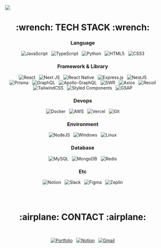 <img src="https://capsule-render.vercel.app/api?type=waving&color=gradient&customColorList=10&height=300&section=header&text=Kaku's%20Github&desc=Passionate%20Frontend%20Developer&fontSize=90&fontAlignY=42&descAlign=67&descAlignY=56" />

<h1 align="center">:wrench: TECH STACK :wrench:</h1>

<div align="center"> 
  <h3>Language</h3>

  <div>
    
  ![JavaScript](https://img.shields.io/badge/javascript-%23323330.svg?style=for-the-badge&logo=javascript&logoColor=%23F7DF1E)&nbsp;&nbsp;
  ![TypeScript](https://img.shields.io/badge/typescript-%23007ACC.svg?style=for-the-badge&logo=typescript&logoColor=white)&nbsp;&nbsp;
  ![Python](https://img.shields.io/badge/python-3670A0?style=for-the-badge&logo=python&logoColor=ffdd54)&nbsp;&nbsp;
  ![HTML5](https://img.shields.io/badge/html5-%23E34F26.svg?style=for-the-badge&logo=html5&logoColor=white)&nbsp;&nbsp;
  ![CSS3](https://img.shields.io/badge/css3-%231572B6.svg?style=for-the-badge&logo=css3&logoColor=white)
  
  </div>

  <h3>Framework & Library</h3>

  <div>

  ![React](https://img.shields.io/badge/react-%2320232a.svg?style=for-the-badge&logo=react&logoColor=%2361DAFB)&nbsp;&nbsp;
  ![Next JS](https://img.shields.io/badge/Next-black?style=for-the-badge&logo=next.js&logoColor=white)&nbsp;&nbsp;
  ![React Native](https://img.shields.io/badge/react_native-%2320232a.svg?style=for-the-badge&logo=react&logoColor=%2361DAFB)&nbsp;&nbsp;
  ![Express.js](https://img.shields.io/badge/express.js-%23404d59.svg?style=for-the-badge&logo=express&logoColor=%2361DAFB)&nbsp;&nbsp;
  ![NestJS](https://img.shields.io/badge/nestjs-%23E0234E.svg?style=for-the-badge&logo=nestjs&logoColor=white)
  <br/>
  ![Prisma](https://img.shields.io/badge/Prisma-3982CE?style=for-the-badge&logo=Prisma&logoColor=white)&nbsp;&nbsp;
  ![GraphQL](https://img.shields.io/badge/-GraphQL-E10098?style=for-the-badge&logo=graphql&logoColor=white)&nbsp;&nbsp;
  ![Apollo-GraphQL](https://img.shields.io/badge/-ApolloGraphQL-311C87?style=for-the-badge&logo=apollo-graphql)&nbsp;&nbsp;
  ![SWR](https://img.shields.io/badge/swr-181818.svg?style=for-the-badge&logo=swr&logoColor=white)&nbsp;&nbsp;
  ![Axios](https://img.shields.io/badge/axios-5A29E4.svg?style=for-the-badge&logo=axios&logoColor=white)&nbsp;&nbsp;
  ![Recoil](https://img.shields.io/badge/recoil-3578E5.svg?style=for-the-badge&logo=recoil&logoColor=white)
  <br/>
  ![TailwindCSS](https://img.shields.io/badge/tailwindcss-%2338B2AC.svg?style=for-the-badge&logo=tailwind-css&logoColor=white)&nbsp;&nbsp;
  ![Styled Components](https://img.shields.io/badge/styled--components-DB7093?style=for-the-badge&logo=styled-components&logoColor=white)&nbsp;&nbsp;
  ![GSAP](https://img.shields.io/badge/gsap-7CF66E.svg?style=for-the-badge&logo=gsap&logoColor=white)
  </div>

  <h3>Devops</h3>

  <div>

  ![Docker](https://img.shields.io/badge/docker-%230db7ed.svg?style=for-the-badge&logo=docker&logoColor=white)&nbsp;&nbsp;
  ![AWS](https://img.shields.io/badge/AWS-%23FF9900.svg?style=for-the-badge&logo=amazon-aws&logoColor=white)&nbsp;&nbsp;
  ![Vercel](https://img.shields.io/badge/vercel-%23000000.svg?style=for-the-badge&logo=vercel&logoColor=white)&nbsp;&nbsp;
  ![Git](https://img.shields.io/badge/git-%23F05033.svg?style=for-the-badge&logo=git&logoColor=white)

  <h3>Environment</h3>

  <div>

  ![NodeJS](https://img.shields.io/badge/node.js-6DA55F?style=for-the-badge&logo=node.js&logoColor=white)&nbsp;&nbsp;
  ![Windows](https://img.shields.io/badge/Windows-0078D6?style=for-the-badge&logo=windows&logoColor=white)&nbsp;&nbsp;
  ![Linux](https://img.shields.io/badge/Linux-FCC624?style=for-the-badge&logo=linux&logoColor=black)

  <h3>Database</h3>

  <div>

  ![MySQL](https://img.shields.io/badge/mysql-4479A1.svg?style=for-the-badge&logo=mysql&logoColor=white)&nbsp;&nbsp;
  ![MongoDB](https://img.shields.io/badge/MongoDB-%234ea94b.svg?style=for-the-badge&logo=mongodb&logoColor=white)&nbsp;&nbsp;
  ![Redis](https://img.shields.io/badge/redis-%23DD0031.svg?style=for-the-badge&logo=redis&logoColor=white)

  <h3>Etc</h3>

  <div>

  ![Notion](https://img.shields.io/badge/Notion-%23000000.svg?style=for-the-badge&logo=notion&logoColor=white)&nbsp;&nbsp;
  ![Slack](https://img.shields.io/badge/Slack-4A154B?style=for-the-badge&logo=slack&logoColor=white)&nbsp;&nbsp;
  ![Figma](https://img.shields.io/badge/figma-%23F24E1E.svg?style=for-the-badge&logo=figma&logoColor=white)&nbsp;&nbsp;
  ![Zeplin](https://img.shields.io/badge/zeplin-FDBD39.svg?style=for-the-badge&logo=zeplin&logoColor=white)

  </div>
</div>
    
<br/>
<br/>

<h1 align="center">:airplane: CONTACT :airplane:</h1>

<br/>

<div align="center">
  
<a href="https://kaku-portfolio.info/">![Portfolio](https://img.shields.io/badge/Portfolio-%23000000.svg?style=for-the-badge&logo=firefox&logoColor=#FF7139)</a>&nbsp;&nbsp;
<a href="https://geode-divan-811.notion.site/a44da1efdf5b47ea8fe12a8f85b216ad" target="_blank">![Notion](https://img.shields.io/badge/Notion-%23000000.svg?style=for-the-badge&logo=notion&logoColor=white)</a>&nbsp;&nbsp;
<a href="mailto:seunghyeon9696@gmail.com">![Gmail](https://img.shields.io/badge/Email-D14836?style=for-the-badge&logo=gmail&logoColor=white)</a>

</div>
